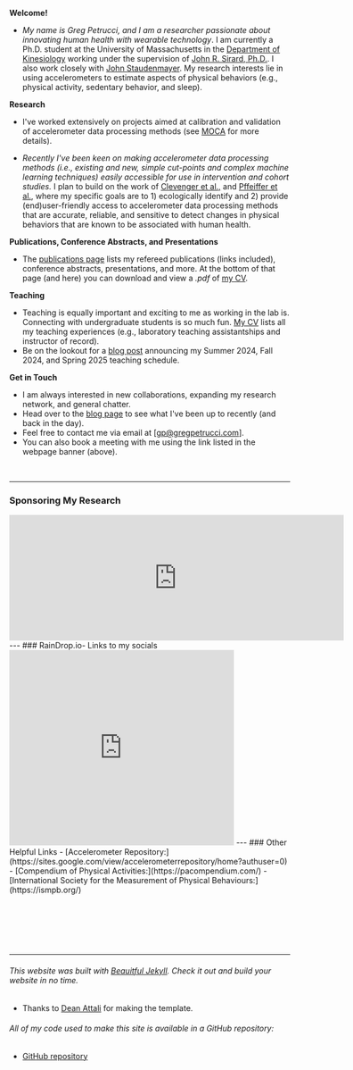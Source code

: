 **Welcome!**
- _My name is Greg Petrucci, and I am a researcher passionate about innovating human health with wearable technology_. I am currently a Ph.D. student at the University of Massachusetts in the [Department of Kinesiology](https://www.umass.edu/sphhs/kinesiology) working under the supervision of [John R. Sirard, Ph.D.](https://blogs.umass.edu/pahl/about-us/bios/john-sirard/). I also work closely with [John Staudenmayer](https://www.umass.edu/mathematics-statistics/directory/faculty/john-staudenmayer). My research interests lie in using accelerometers to estimate aspects of physical behaviors (e.g., physical activity, sedentary behavior, and sleep).

**Research**
 - I've worked extensively on projects aimed at calibration and validation of accelerometer data processing methods (see [MOCA](https://gregpetrucci.com/moca/) for more details).
 
- _Recently I've been keen on making accelerometer data processing methods (i.e., existing and new, simple cut-points and complex machine learning techniques) easily accessible for use in intervention and cohort studies._ I plan to build on the work of [Clevenger et al.,][1] and [Pffeiffer et al.,][2] where my specific goals are to 1) ecologically identify and 2) provide (end)user-friendly access to accelerometer data processing methods that are accurate, reliable, and sensitive to detect changes in physical behaviors that are known to be associated with human health.  

[1]: https://iopscience.iop.org/article/10.1088/1361-6579/ac89c9
[2]: https://iopscience.iop.org/article/10.1088/1361-6579/ac89ca   

**Publications, Conference Abstracts, and Presentations**
- The [publications page](pubs.md)  lists my refereed publications (links included), conference abstracts, presentations, and more. At the bottom of that page (and here) you can download and view a _.pdf_ of [my CV](https://gregpetrucci.com/assets/js/viewerjs-0.5.8/ViewerJS/PetrucciJr_CV_03_28_24.pdf).

**Teaching**
- Teaching is equally important and exciting to me as working in the lab is. Connecting with undergraduate students is so much fun.  [My CV](PetrucciJr_CV_11_30_23.pdf) lists all my teaching experiences (e.g., laboratory teaching assistantships and instructor of record).
- Be on the lookout for a [blog post](https://gregpetrucci.com/blog/) announcing my Summer 2024, Fall 2024, and Spring 2025 teaching schedule.

**Get in Touch**
- I am always interested in new collaborations, expanding my research network, and general chatter.
- Head over to the [blog page](https://gregpetrucci.com/blog/) to see what I've been up to recently (and back in the day).
- Feel free to contact me via email at [gp@gregpetrucci.com].
- You can also book a meeting with me using the link listed in the webpage banner (above).

<p>&nbsp;</p>

---
### Sponsoring My Research
<iframe src="https://github.com/sponsors/gregpetruccijr/card" title="Sponsor gregpetruccijr" height="225" width="600" style="border: 0;"></iframe>
---
### RainDrop.io- Links to my socials 
<iframe style="border: 1; width: 80%; height: 350px;" allowfullscreen frameborder="0" src="https://raindrop.io/gpetrucci/social-links-42350973/embed"></iframe>
---
### Other Helpful Links
 - [Accelerometer Repository:](https://sites.google.com/view/accelerometerrepository/home?authuser=0)
 - [Compendium of Physical Activities:](https://pacompendium.com/)
 - [International Society for the Measurement of Physical Behaviours:](https://ismpb.org/)


<p>&nbsp;</p>


<p>&nbsp;</p>


<p>&nbsp;</p>

---
######  This website was built with [Beauitful Jekyll](https://beautifuljekyll.com). Check it out and build your website in no time.
 * Thanks to [Dean Attali][dean] for making the template.
   
[dean]: https://github.com/daattali "GitHub"
###### All of my code used to make this site is available in a GitHub repository:   
   * [GitHub repository](https://github.com/gregpetruccijr/gregpetruccijr.github.io)
